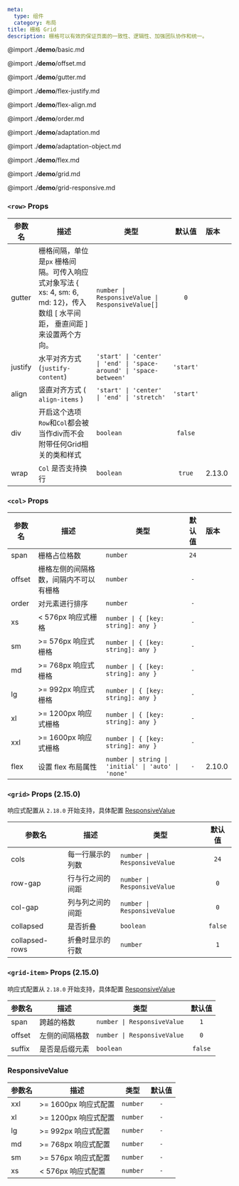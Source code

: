 ```yaml
meta:
  type: 组件
  category: 布局
title: 栅格 Grid
description: 栅格可以有效的保证页面的一致性、逻辑性、加强团队协作和统一。
```

@import ./__demo__/basic.md

@import ./__demo__/offset.md

@import ./__demo__/gutter.md

@import ./__demo__/flex-justify.md

@import ./__demo__/flex-align.md

@import ./__demo__/order.md

@import ./__demo__/adaptation.md

@import ./__demo__/adaptation-object.md

@import ./__demo__/flex.md

@import ./__demo__/grid.md

@import ./__demo__/grid-responsive.md


### `<row>` Props

|参数名|描述|类型|默认值|版本|
|---|---|---|:---:|:---|
|gutter|栅格间隔，单位是`px` 栅格间隔。可传入响应式对象写法 { xs: 4, sm: 6, md: 12}，传入数组 [ 水平间距， 垂直间距 ] 来设置两个方向。|`number \| ResponsiveValue \| ResponsiveValue[]`|`0`||
|justify|水平对齐方式 (`justify-content`)|`'start' \| 'center' \| 'end' \| 'space-around' \| 'space-between'`|`'start'`||
|align|竖直对齐方式 ( `align-items` )|`'start' \| 'center' \| 'end' \| 'stretch'`|`'start'`||
|div|开启这个选项`Row`和`Col`都会被当作div而不会附带任何Grid相关的类和样式|`boolean`|`false`||
|wrap|`Col` 是否支持换行|`boolean`|`true`|2.13.0|




### `<col>` Props

|参数名|描述|类型|默认值|版本|
|---|---|---|:---:|:---|
|span|栅格占位格数|`number`|`24`||
|offset|栅格左侧的间隔格数，间隔内不可以有栅格|`number`|`-`||
|order|对元素进行排序|`number`|`-`||
|xs|< 576px 响应式栅格|`number \| { [key: string]: any }`|`-`||
|sm|>= 576px 响应式栅格|`number \| { [key: string]: any }`|`-`||
|md|>= 768px 响应式栅格|`number \| { [key: string]: any }`|`-`||
|lg|>= 992px 响应式栅格|`number \| { [key: string]: any }`|`-`||
|xl|>= 1200px 响应式栅格|`number \| { [key: string]: any }`|`-`||
|xxl|>= 1600px 响应式栅格|`number \| { [key: string]: any }`|`-`||
|flex|设置 flex 布局属性|`number \| string \| 'initial' \| 'auto' \| 'none'`|`-`|2.10.0|




### `<grid>` Props (2.15.0)
响应式配置从 `2.18.0` 开始支持，具体配置 [ResponsiveValue](#responsivevalue)

|参数名|描述|类型|默认值|
|---|---|---|:---:|
|cols|每一行展示的列数|`number \| ResponsiveValue`|`24`|
|row-gap|行与行之间的间距|`number \| ResponsiveValue`|`0`|
|col-gap|列与列之间的间距|`number \| ResponsiveValue`|`0`|
|collapsed|是否折叠|`boolean`|`false`|
|collapsed-rows|折叠时显示的行数|`number`|`1`|




### `<grid-item>` Props (2.15.0)
响应式配置从 `2.18.0` 开始支持，具体配置 [ResponsiveValue](#responsivevalue)

|参数名|描述|类型|默认值|
|---|---|---|:---:|
|span|跨越的格数|`number \| ResponsiveValue`|`1`|
|offset|左侧的间隔格数|`number \| ResponsiveValue`|`0`|
|suffix|是否是后缀元素|`boolean`|`false`|




### ResponsiveValue

|参数名|描述|类型|默认值|
|---|---|---|:---:|
|xxl|>= 1600px 响应式配置|`number`|`-`|
|xl|>= 1200px 响应式配置|`number`|`-`|
|lg|>= 992px 响应式配置|`number`|`-`|
|md|>= 768px 响应式配置|`number`|`-`|
|sm|>= 576px 响应式配置|`number`|`-`|
|xs|< 576px 响应式配置|`number`|`-`|



